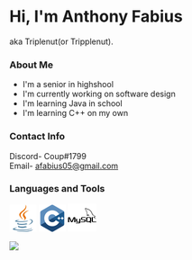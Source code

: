 # Hi, I'm Anthony Fabius

aka Triplenut(or Tripplenut).

### About Me

- I'm a senior in highshool
- I'm currently working on software design
- I'm learning Java in school
- I'm learning C++ on my own

### Contact Info

Discord- Coup#1799\
Email- afabius05@gmail.com

### Languages and Tools

<p align="left">
<img src="images\java.png">
<img src="images\cpp.png">
<img src="images\mysql.png">
</p>

<p align="left">
<img src="https://github-readme-stats.vercel.app/api/top-langs/?username=Tripplenut&layout=compact&title_color=ffffff&text_color=daf7dc&bg_color=151515">
</p>
